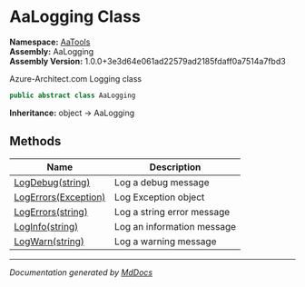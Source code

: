 ﻿<!--  
  <auto-generated>   
    The contents of this file were generated by a tool.  
    Changes to this file may be list if the file is regenerated  
  </auto-generated>   
-->

# AaLogging Class

**Namespace:** [AaTools](../index.md)  
**Assembly:** AaLogging  
**Assembly Version:** 1.0.0+3e3d64e061ad22579ad2185fdaff0a7514a7fbd3

Azure\-Architect.com Logging class

```csharp
public abstract class AaLogging
```

**Inheritance:** object → AaLogging

## Methods

| Name                                                            | Description                |
| --------------------------------------------------------------- | -------------------------- |
| [LogDebug(string)](methods/LogDebug.md)                         | Log a debug message        |
| [LogErrors(Exception)](methods/LogErrors.md#logerrorsexception) | Log Exception object       |
| [LogErrors(string)](methods/LogErrors.md#logerrorsstring)       | Log a string error message |
| [LogInfo(string)](methods/LogInfo.md)                           | Log an information message |
| [LogWarn(string)](methods/LogWarn.md)                           | Log a warning message      |

___

*Documentation generated by [MdDocs](https://github.com/ap0llo/mddocs)*
